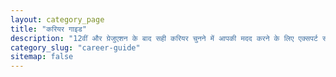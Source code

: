```yaml
---
layout: category_page
title: "करियर गाइड"
description: "12वीं और ग्रेजुएशन के बाद सही करियर चुनने में आपकी मदद करने के लिए एक्सपर्ट सलाह और विभिन्न करियर पथों का विश्लेषण।"
category_slug: "career-guide"
sitemap: false
---
```

